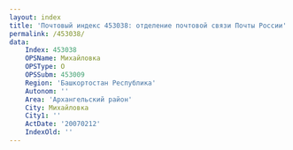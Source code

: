 ```yaml
---
layout: index
title: 'Почтовый индекс 453038: отделение почтовой связи Почты России'
permalink: /453038/
data:
    Index: 453038
    OPSName: Михайловка
    OPSType: О
    OPSSubm: 453009
    Region: 'Башкортостан Республика'
    Autonom: ''
    Area: 'Архангельский район'
    City: Михайловка
    City1: ''
    ActDate: '20070212'
    IndexOld: ''
---
```

